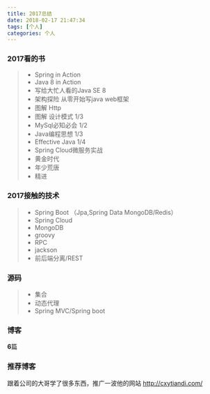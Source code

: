 ```yaml
---
title: 2017总结
date: 2018-02-17 21:47:34
tags: [个人]
categories: 个人
---
```


### 2017看的书
> * Spring in Action
> * Java 8 in Action
> * 写给大忙人看的Java SE 8
> * 架构探险 从零开始写java web框架
> * 图解 Http
> * 图解 设计模式 1/3
> * MySql必知必会 1/2
> * Java编程思想 1/3
> * Effective Java 1/4
> * Spring Cloud微服务实战
> * 黄金时代
> * 年少荒唐
> * 精进

### 2017接触的技术
> * Spring Boot （Jpa,Spring Data MongoDB/Redis）
> * Spring Cloud
> * MongoDB
> * groovy
> * RPC
> * jackson
> * 前后端分离/REST

### 源码
> * 集合
> * 动态代理
> * Spring MVC/Spring boot

### 博客
**6**篇

### 推荐博客
跟着公司的大哥学了很多东西，推广一波他的网站 http://cxytiandi.com/